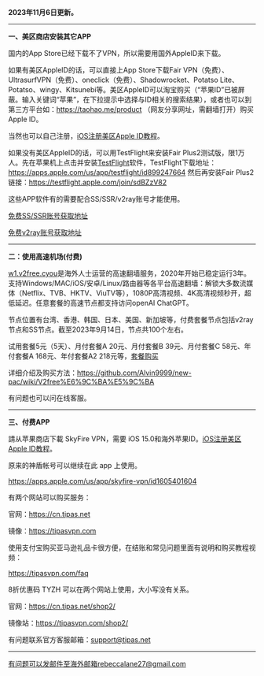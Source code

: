 **2023年11月6日更新。**

***

**一、美区商店安装其它APP**

国内的App Store已经下载不了VPN，所以需要用国外AppleID来下载。

如果有美区AppleID的话，可以直接上App Store下载Fair VPN（免费）、UltrasurfVPN（免费）、oneclick（免费）、Shadowrocket、Potatso Lite、Potatso、wingy、Kitsunebi等。美区AppleID可以淘宝购买（“苹果ID”已被屏蔽。输入关键词“苹果”，在下拉提示中选择与ID相关的搜索结果），或者也可以到第三方平台如：https://taohao.me/product （网友分享网址，需翻墙打开）购买Apple ID。

当然也可以自己注册，[iOS注册美区Apple ID教程](https://github.com/Alvin9999/new-pac/wiki/iOS%E6%B3%A8%E5%86%8C%E7%BE%8E%E5%8C%BAApple-ID%E6%95%99%E7%A8%8B)。

如果没有美区AppleID的话，可以用TestFlight来安装Fair Plus2测试版，限1万人。先在苹果机上点击并安装[TestFlight](https://apps.apple.com/us/app/testflight/id899247664)软件，TestFlight下载地址：https://apps.apple.com/us/app/testflight/id899247664 然后再安装Fair Plus2链接：https://testflight.apple.com/join/sdBZzV82

这些APP软件有的需要配合SS/SSR/v2ray账号才能使用。

[免费SS/SSR账号获取地址](https://github.com/Alvin9999/new-pac/wiki/ss%E5%85%8D%E8%B4%B9%E8%B4%A6%E5%8F%B7)

[免费v2ray账号获取地址](https://github.com/Alvin9999/new-pac/wiki/v2ray%E5%85%8D%E8%B4%B9%E8%B4%A6%E5%8F%B7)


***

**二：使用高速机场(付费)**

[w1.v2free.cyou](https://w1.v2free.cyou/auth/register?code=UsUP)是海外人士运营的高速翻墙服务，2020年开始已稳定运行3年。支持Windows/MAC/iOS/安卓/Linux/路由器等各平台高速翻墙：解锁大多数流媒体（Netflix、TVB、HKTV、ViuTV等），1080P高清视频、4K高清视频秒开，超低延迟。任意套餐的高速节点都支持访问openAI ChatGPT。

节点位置有台湾、香港、韩国、日本、美国、新加坡等，付费套餐节点包括v2ray节点和SS节点。截至2023年9月14日，节点共100个左右。

试用套餐5元（5天）、月付套餐A 20元、月付套餐B 39元、月付套餐C 58元、年付套餐A 168元、年付套餐A2 218元等，[套餐购买](https://w1.v2free.cyou/auth/register?code=UsUP)

详细介绍及购买方法：https://github.com/Alvin9999/new-pac/wiki/V2free%E6%9C%BA%E5%9C%BA

有问题也可以问在线客服。


***

**三、付费APP**

請从苹果商店下載 SkyFire VPN，需要 iOS 15.0和海外苹果ID。[iOS注册美区Apple ID教程](https://github.com/Alvin9999/new-pac/wiki/iOS%E6%B3%A8%E5%86%8C%E7%BE%8E%E5%8C%BAApple-ID%E6%95%99%E7%A8%8B)。

原来的神盾帐号可以继续在此 app 上使用。

https://apps.apple.com/us/app/skyfire-vpn/id1605401604

有两个网站可以购买服务：

官网：https://cn.tipas.net

镜像：https://tipasvpn.com

使用支付宝购买亚马逊礼品卡很方便，在结账和常见问题里面有说明和购买教程视频：

https://tipasvpn.com/faq

8折优惠码 TYZH 可以在两个网站上使用，大小写没有关系。

官网：https://cn.tipas.net/shop2/

镜像站：https://tipasvpn.com/shop2/

有问题联系官方客服邮箱：[support@tipas.net](mailto:support@tipas.net)


***

有问题可以发邮件至海外邮箱rebeccalane27@gmail.com